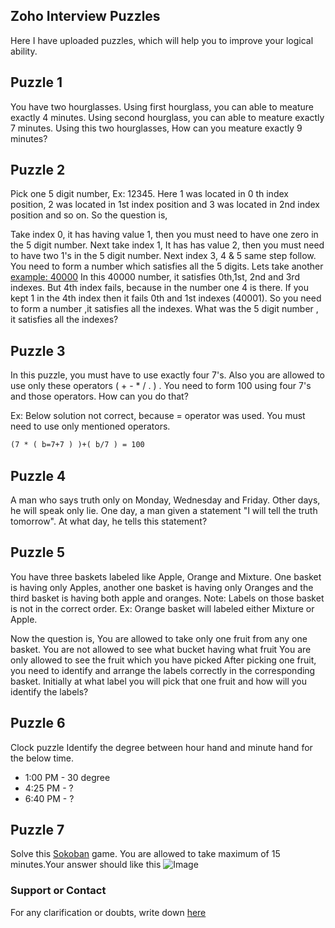 ## Zoho Interview Puzzles
Here I have uploaded puzzles, which will help you to improve your logical ability.

## Puzzle 1
You have two hourglasses. Using first hourglass, you can able to meature exactly 4 minutes. Using second hourglass, you can able to meature exactly 7 minutes. Using this two hourglasses, How can you meature exactly 9 minutes?

## Puzzle 2
Pick one 5 digit number, Ex: 12345. Here 1 was located in 0 th index position, 2 was located in 1st index position and 3 was located in 2nd index position and so on.
So the question is,

Take index 0, it has having value 1, then you must need to have one zero in the 5 digit number.
Next take index 1, It has has value 2, then you must need to have two 1's in the 5 digit number.
Next index 3, 4 & 5 same step follow.
You need to form a number which satisfies all the 5 digits.
Lets take another [example: 40000](https://raw.githubusercontent.com/velli2029056/puzzles/main/puzz.png)
In this 40000 number, it satisfies 0th,1st, 2nd and 3rd indexes. But 4th index fails, because in the number one 4 is there. If you kept 1 in the 4th index then it fails 0th and 1st indexes (40001). So you need to form a number ,it satisfies all the indexes.
What was the 5 digit number , it satisfies all the indexes?

## Puzzle 3
In this puzzle, you must have to use exactly four 7's. Also you are allowed to use only these operators ( + - * / . ) . You need to form 100 using four 7's and those operators. How can you do that?

Ex: Below solution not correct, because = operator was used. You must need to use only mentioned operators.

```markdown
(7 * ( b=7+7 ) )+( b/7 ) = 100
```
## Puzzle 4 
A man who says truth only on Monday, Wednesday and Friday. Other days, he will speak only lie. One day, a man given a statement "I will tell the truth tomorrow". At what day, he tells this statement?

## Puzzle 5
You have three baskets labeled like Apple, Orange and Mixture. One basket is having only Apples, another one basket is having only Oranges and the third basket is having both apple and oranges. Note: Labels on those basket is not in the correct order. Ex: Orange basket will labeled either Mixture or Apple.

Now the question is, You are allowed to take only one fruit from any one basket.
You are not allowed to see what bucket having what fruit
You are only allowed to see the fruit which you have picked
After picking one fruit, you need to identify and arrange the labels correctly in the corresponding basket.
Initially at what label you will pick that one fruit and how will you identify the labels?

## Puzzle 6
Clock puzzle
Identify the degree between hour hand and minute hand for the below time.

- 1:00 PM - 30 degree
- 4:25 PM - ?
- 6:40 PM - ?

## Puzzle 7 
Solve this [Sokoban](http://www.game-sokoban.com/index.php?mode=level&lid=38173) game. You are allowed to take maximum of 15 minutes.Your answer should like this 
![Image](https://raw.githubusercontent.com/velli2029056/puzzles/main/puzz7.png)


### Support or Contact
For any clarification or doubts, write down [here](https://github.com/velli2029056/puzzles/issues)

